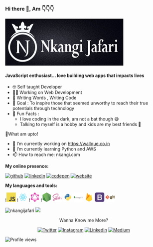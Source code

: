 
### Hi there 👋, Am 👇👇👇
![3 years experience as a freelancer](https://github.com/NKANGIJAFARI/nkangijafari/blob/master/github%20jafari%20logo.jpg)
#### JavaScript enthusiast... love building web apps that impacts lives


- 🤓 Self taught Developer 
- 👩‍💻 Working on Web Development 
- 📝 Writing Words , Writing Code
- 🎯 Goal : To inspire those that seemed unworthy to 
            reach their true potentials through technology
- 💌 Fun Facts : 
    - I love coding in the dark, am not a bat though 😅
    - Talking to myself is a hobby and kids are my best friends 🐼
    
📝What am upto!
- 🔭 I’m currently working on https://wallque.co.in
- 🌱 I’m currently learning Python and AWS
- 📫 How to reach me: nkangi.com 


**My online presence:** 



[<img src='https://cdn.jsdelivr.net/npm/simple-icons@3.0.1/icons/github.svg' alt='github' height='40'>](https://github.com/NKANGIJAFARI)  [<img src='https://cdn.jsdelivr.net/npm/simple-icons@3.0.1/icons/linkedin.svg' alt='linkedin' height='40'>](https://www.linkedin.com/in/nkangijafari/)  [<img src='https://cdn.jsdelivr.net/npm/simple-icons@3.0.1/icons/codepen.svg' alt='codepen' height='40'>](https://codepen.io/nkangijafari)  [<img src='https://cdn.jsdelivr.net/npm/simple-icons@3.0.1/icons/icloud.svg' alt='website' height='40'>](nkangi.com)  

**My languages and tools:**  

!<img height="30" src="https://raw.githubusercontent.com/github/explore/80688e429a7d4ef2fca1e82350fe8e3517d3494d/topics/javascript/javascript.png">
!<img height="30"  src="https://raw.githubusercontent.com/github/explore/80688e429a7d4ef2fca1e82350fe8e3517d3494d/topics/react/react.png">
!<img height="30" src="https://raw.githubusercontent.com/github/explore/5c058a388828bb5fde0bcafd4bc867b5bb3f26f3/topics/graphql/graphql.png">
!<img height="30" src="https://raw.githubusercontent.com/github/explore/80688e429a7d4ef2fca1e82350fe8e3517d3494d/topics/nodejs/nodejs.png">
<img height="30" src="https://raw.githubusercontent.com/github/explore/80688e429a7d4ef2fca1e82350fe8e3517d3494d/topics/sass/sass.png">
<img height="30" src="https://raw.githubusercontent.com/github/explore/80688e429a7d4ef2fca1e82350fe8e3517d3494d/topics/python/python.png">
<img height="30" src="https://raw.githubusercontent.com/github/explore/80688e429a7d4ef2fca1e82350fe8e3517d3494d/topics/mongodb/mongodb.png">
<img height="30" src="https://raw.githubusercontent.com/github/explore/80688e429a7d4ef2fca1e82350fe8e3517d3494d/topics/firebase/firebase.png">
<img height="30"  src="https://raw.githubusercontent.com/github/explore/80688e429a7d4ef2fca1e82350fe8e3517d3494d/topics/bootstrap/bootstrap.png">
<img height="30" src="https://raw.githubusercontent.com/github/explore/80688e429a7d4ef2fca1e82350fe8e3517d3494d/topics/git/git.png">

<p align="left"> <img src="https://github-readme-stats.vercel.app/api?username=NKANGIJAFARI&show_icons=true&theme=gotham&count_private=true" alt="nkangijafari" />
            
<img  src="https://github-readme-streak-stats.herokuapp.com/?user=NKANGIJAFARI&theme=react" width="48%" >
 
 
<!-- ![GitHub Activity Graph](https://activity-graph.herokuapp.com/graph?username=NKANGIJAFARI)   -->
 
 <!-- Online presence -->
 <p align="center">Wanna Know me More?</p>

<p align="center">
 
<a href="https://twitter.com/TidbitsJS">
<img src="https://img.shields.io/badge/-Twitter-%231DA1F2" alt="Twitter" /></a> 

<a href="https://www.instagram.com/tidbits.js">
<img src="https://img.shields.io/badge/-Instagram-%23eb13a5" alt="Instagram" /></a>  

<a href="https://www.linkedin.com/in/sujata-gunale-15964b166/">
<img src="https://img.shields.io/badge/-LinkedIn-%233781da" alt="LinkedIn"/></a>
    
<a href="https://tidbitsjs.medium.com/">
<img src="https://img.shields.io/badge/-Medium-%2337817f" alt="Medium" /></a>  

</p>

![Profile views](https://gpvc.arturio.dev/NKANGIJAFARI)  
